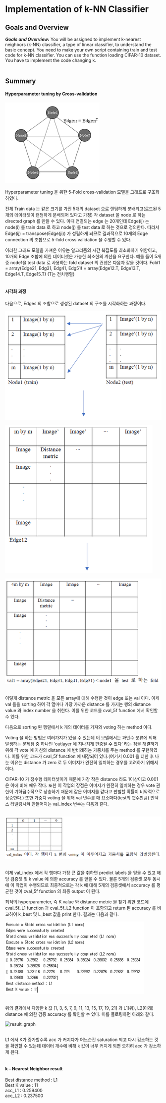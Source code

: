 # Implementation of k-NN Classifier

## Goals and Overview

***Goals and Overview:*** You will be assigned to implement k-nearest neighbors (k-NN) classifier, a type of linear classifier, to understand the basic concept. You need to make your own script containing train and test code for k-NN classifier. You can use the function loading CIFAR-10 dataset. You have to implement the code changing k.<br/><br/>


## Summary

#### Hyperparameter tuning by Cross-validation ####

![graph](/graph.png)

Hyperparameter tuning 을 위한 5-Fold cross-validation 모델을 그래프로 구조화하였다.

전체 Train data 는 같은 크기를 가진 5개의 dataset 으로 랜덤하게 분배되고(로드된 5개의 데이터셋이 랜덤하게 분배되어 있다고 가정) 각 dataset 을 node 로 하는 directed graph 를 만들 수 있다. 이때 연결되는 edge 는 20개인데 Edge(ij) 는 node(i) 를 train data 로 하고 node(j) 를 test data 로 하는 것으로 정의한다. 따라서 Edge(ij) = transpose(Edge(ji)) 가 성립하게 되므로 결과적으로 10개의 Edge connection 의 조합으로 5-fold cross validation 을 수행할 수 있다.

이러한 그래프 모델을 가져온 이유는 알고리즘의 시간 복잡도를 최소화하기 위함이고, 10개의 Edge 조합에 의한 데이터셋은 가능한 최소한의 계산을 요구한다. 예를 들어 5개 중 node1을 test data 로 사용하는 fold dataset 의 컨셉은 다음과 같을 것이다. Fold1 = array(Edge21, Edg31, Edg41, Edg51) = array(Edge12.T, Edge13.T, Edge14.T, Edge15.T) (T는 전치행렬) <br/><br/>

#### 시각화 과정 ####

 다음으로, Edges 의 조합으로 생성된 dataset 의 구조를 시각화하는 과정이다.
 
 ![img1](/img1.PNG)
 
 ![img2](/img2.PNG)
 
 ![img3](/img3.PNG)
 <br/><br/>
 
이렇게 distance metric 을 모든 array에 대해 수행한 것이 edge 또는 val 이다. 이제 val 들을 sorting 하여 각 열마다 가장 가까운 distance 를 가지는 행의 distance value 와 index number 을 취한다. 이를 위한 코드를 cval_5f function 에서 확인할 수 있다.
 
다음으로 sorting 된 행렬에서 k 개의 데이터를 가져와 voting 하는 method 이다.

Voting 을 하는 방법은 여러가지가 있을 수 있는데 이 모델에서는 과반수 분류에 의해 발생하는 문제점 중 하나인 ‘outlayer 에 지나치게 편중될 수 있다’ 라는 점을 해결하기 위해 각 vote 에 자신의 distance 에 반비례하는 가중치를 주는 method 를 구현하였다. 이를 위한 코드가 cval_5f function 에 내장되어 있다.(여기서 0.001 을 더한 후 나눈 이유는 distance 가 zero 로 두 이미지가 완전히 일치하는 경우를 고려하기 위해서이다.

CIFAR-10 가 정수형 데이터셋이기 때문에 가장 작은 distance 라도 1이상이고 0.001 은 이에 비해 매우 작다. 또한 이 작업의 장점은 이미지가 완전히 일치하는 경우 vote 권한이 기하급수적으로 상승하기 때문에 같은 이미지를 같다고 판별할 확률이 비약적으로 상승한다.) 또한 가중치 voting 을 위해 val 변수를 매 요소마다(test의 갯수만큼) 인덱스 라벨링시켜 만들어지는 val_index 변수는 다음과 같다.<br/><br/>

![img4](/img4.PNG)
<br/><br/>

이제 val_index 에서 각 행마다 가장 큰 값을 취하면 predict labels 을 얻을 수 있고 해당 검증셋 및 k value 에 의한 accuracy 를 얻을 수 있다. 물론 5개의 검증셋 모두 동시에 이 작업이 수행되므로 최종적으로는 각 k 에 대해 5개의 검증셋에서 accuracy 를 평균한 것이 cval_5f function 의 최종 output 이 된다.

최적의 hyperparameter, 즉 K value 와 distance metric 을 찾기 위한 코드에 cval_5f_L1 function 과 cval_5f_L2 function 이 포함되고 return 된 accuracy 를 비교하여 k_best 및 L_best 값을 print 한다. 결과는 다음과 같다.

![result_5000](/result_5000.PNG)
<br/><br/>

위의 결과에서 다양한 k 값 [1, 3, 5, 7, 9, 11, 13, 15, 17, 19, 21] 과 L1(위), L2(아래) distance 에 의한 검증 accuracy 를 확인할 수 있다. 이를 플로팅하면 아래와 같다.

![result_graph](/result_graph.PNG)
<br/><br/>

L1 에서 K가 증가할수록 acc 가 커지다가 어느순간 saturation 되고 다시 감소하는 것을 확인할 수 있는데 데이터 개수에 비해 k 값이 너무 커지게 되면 오히려 acc 가 감소하게 된다.<br/><br/>

####  k – Nearest Neighbor result ####

Best distance method : L1 <br/>
Best K value : 11 <br/>
acc_L1 : 0.259400 <br/>
acc_L2 : 0.237500 <br/>


